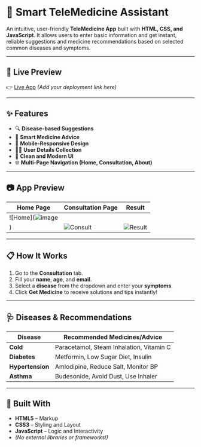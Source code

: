 # 💊 Smart TeleMedicine Assistant

An intuitive, user-friendly **TeleMedicine App** built with **HTML, CSS, and JavaScript**. It allows users to enter basic information and get instant, reliable suggestions and medicine recommendations based on selected common diseases and symptoms.

---

## 🚀 Live Preview  
👉 [Live App](#) *(Add your deployment link here)*

---

## ✨ Features

- 🔍 **Disease-based Suggestions**  
- 💊 **Smart Medicine Advice**  
- 📱 **Mobile-Responsive Design**  
- 🧑‍⚕️ **User Details Collection**  
- 🧼 **Clean and Modern UI**  
- 🌐 **Multi-Page Navigation (Home, Consultation, About)**

---

## 📷 App Preview

| Home Page | Consultation Page | Result |
|----------|-------------------|--------|
| ![Home](![image](https://github.com/user-attachments/assets/48ea5071-8383-4f46-afc2-60720a520670)
) | ![Consult](https://via.placeholder.com/250x150) | ![Result](https://via.placeholder.com/250x150) |

---

## 📋 How It Works

1. Go to the **Consultation** tab.  
2. Fill your **name**, **age**, and **email**.  
3. Select a **disease** from the dropdown and enter your **symptoms**.  
4. Click **Get Medicine** to receive solutions and tips instantly!

---

## 🩺 Diseases & Recommendations

| Disease      | Recommended Medicines/Advice                       |
|--------------|----------------------------------------------------|
| **Cold**         | Paracetamol, Steam Inhalation, Vitamin C             |
| **Diabetes**     | Metformin, Low Sugar Diet, Insulin                 |
| **Hypertension** | Amlodipine, Reduce Salt, Monitor BP               |
| **Asthma**       | Budesonide, Avoid Dust, Use Inhaler               |

---

## 🧱 Built With

- **HTML5** – Markup  
- **CSS3** – Styling and Layout  
- **JavaScript** – Logic and Interactivity  
- *(No external libraries or frameworks!)*

